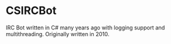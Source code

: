 # CSIRCBot
IRC Bot written in C# many years ago with logging support and multithreading. Originally written in 2010. 
